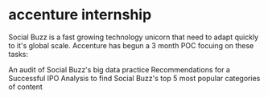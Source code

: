 # accenture internship

Social Buzz is a fast growing technology unicorn that need to adapt quickly to it's global scale. Accenture has begun a 3 month POC focuing on these tasks:

An audit of Social Buzz's big data practice
Recommendations for a Successful IPO
Analysis to find Social Buzz's top 5 most popular categories of content
